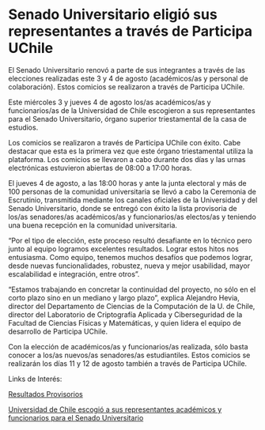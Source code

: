 # Senado Universitario eligió sus representantes a través de Participa UChile

El Senado Universitario renovó a parte de sus integrantes a través de las elecciones realizadas este 3 y 4 de agosto (académicos/as y personal de colaboración). Estos comicios se realizaron a través de Participa UChile.

Este miércoles 3 y jueves 4 de agosto los/as académicos/as y funcionarios/as de la Universidad de Chile escogieron a sus representantes para el Senado Universitario, órgano superior triestamental de la casa de estudios.

Los comicios se realizaron a través de Participa UChile con éxito. Cabe destacar que esta es la primera vez que este órgano triestamental utiliza la plataforma. Los comicios se llevaron a cabo durante dos días y las urnas electrónicas estuvieron abiertas de 08:00 a 17:00 horas.

El jueves 4 de agosto, a las 18:00 horas y ante la junta electoral y más de 100 personas de la comunidad universitaria se llevó a cabo la Ceremonia de Escrutinio, transmitida mediante los canales oficiales de la Universidad y del Senado Universitario, donde se entregó con éxito la lista provisoria de los/as senadores/as académicos/as y funcionarios/as electos/as y teniendo una buena recepción en la comunidad universitaria.

“Por el tipo de elección, este proceso resultó desafiante en lo técnico pero junto al equipo logramos excelentes resultados. Lograr estos hitos nos entusiasma. Como equipo, tenemos muchos desafíos que podemos lograr, desde nuevas funcionalidades, robustez, nueva y mejor usabilidad, mayor escalabilidad e integración, entre otros”.

“Estamos trabajando en concretar la continuidad del proyecto, no sólo en el corto plazo sino en un mediano y largo plazo”, explica Alejandro Hevia, director del Departamento de Ciencias de la Computación de la U. de Chile, director del Laboratorio de Criptografía Aplicada y Ciberseguridad de la Facultad de Ciencias Físicas y Matemáticas, y quien lidera el equipo de desarrollo de Participa UChile.

Con la elección de académicos/as y funcionarios/as realizada, sólo basta conocer a los/as nuevos/as senadores/as estudiantiles. Estos comicios se realizarán los días 11 y 12 de agosto también a través de Participa UChile.

Links de Interés:

[Resultados Provisorios](https://uchile.cl/presentacion/prorrectoria/elecciones/elecciones-senado/resultados-academico-y-pers-colaboracion)

[Universidad de Chile escogió a sus representantes académicos y funcionarios para el Senado Universitario](https://www.uchile.cl/noticias/188875/lista-provisoria-de-senadores-academicos-y-funcionarios-electos)

